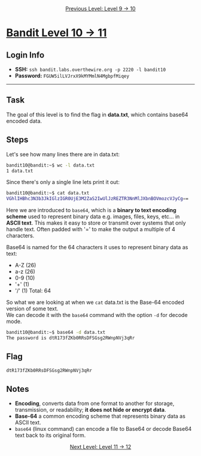 <p align="center">
<a href="level-9→10.md">Previous Level: Level 9 → 10</a>
</p>

# [Bandit Level 10 → 11](https://overthewire.org/wargames/bandit/bandit11.html)

## Login Info
- **SSH:** `ssh bandit.labs.overthewire.org -p 2220 -l bandit10`
- **Password:** `FGUW5ilLVJrxX9kMYMmlN4MgbpfMiqey`

---

## Task 
The goal of this level is to find the flag in **data.txt**, which contains base64 encoded data.

## Steps
Let's see how many lines there are in data.txt:
```bash
bandit10@bandit:~$ wc -l data.txt
1 data.txt
```
Since there's only a single line lets print it out:
```bash
bandit10@bandit:~$ cat data.txt       
VGhlIHBhc3N3b3JkIGlzIGR0UjE3M2ZaS2IwUlJzREZTR3NnMlJXbnBOVmozcVJyCg==
```
Here we are introduced to `base64`, which is a **binary to text encoding scheme** used to represent binary data e.g. images, files, keys, etc... in **ASCII text**. This makes it easy to store or transmit over systems that only handle text. Often padded with '=' to make the output a multiple of 4 characters.    

Base64 is named for the 64 characters it uses to represent binary data as text:
- A-Z (26)
- a-z (26)
- 0-9 (10)
- '\+' (1)
- '/' (1)
Total: 64

So what we are looking at when we `cat` data.txt is the Base-64 encoded version of some text.    
We can decode it with the `base64` command with the option `-d` for decode mode.
```bash
bandit10@bandit:~$ base64 -d data.txt                      
The password is dtR173fZKb0RRsDFSGsg2RWnpNVj3qRr
```

## Flag 
```bash
dtR173fZKb0RRsDFSGsg2RWnpNVj3qRr
```

## Notes
- **Encoding**, converts data from one format to another for storage, transmission, or readability; **it does not hide or encrypt data**.
- **Base-64** a common encoding scheme that represents binary data as ASCII text.
- `base64` (linux command) can encode a file to Base64 or decode Base64 text back to its original form.


<p align="center">
<a href="level-11→12.md">Next Level: Level 11 → 12</a>
</p>

